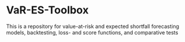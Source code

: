 # VaR-ES-Toolbox #

This is a repository for value-at-risk and expected shortfall forecasting models, backtesting, loss- and score functions, and comparative tests
